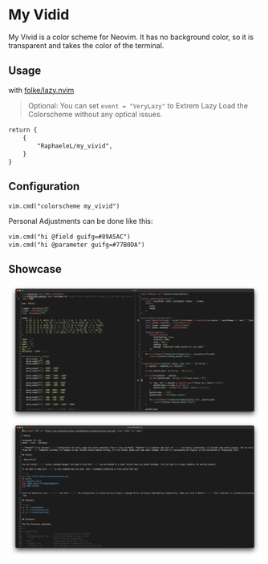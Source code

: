 # My Vidid

My Vivid is a color scheme for Neovim. It has no background color, so it is transparent and takes the color of the terminal.

## Usage 

with [folke/lazy.nvim](https://github.com/folke/lazy.nvim)

> Optional: You can set `event = "VeryLazy"` to Extrem Lazy Load the Colorscheme without any optical issues.

```
return {
    {
        "RaphaeleL/my_vivid",
    }
}
```

## Configuration

```
vim.cmd("colorscheme my_vivid")
```

Personal Adjustments can be done like this:

```
vim.cmd("hi @field guifg=#89A5AC")
vim.cmd("hi @parameter guifg=#77B0DA")
```

## Showcase

<img src="./assets/demo/Demo-1.png" align="center" alt="Demo1">
<img src="./assets/demo/Demo-2.png" align="center" alt="Demo2">
